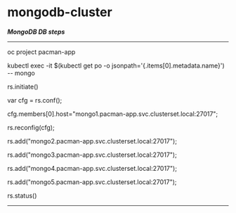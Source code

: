 # mongodb-cluster

***MongoDB DB steps***

---

oc project pacman-app

kubectl exec -it $(kubectl get po -o jsonpath='{.items[0].metadata.name}') -- mongo

rs.initiate()

var cfg = rs.conf();

cfg.members[0].host="mongo1.pacman-app.svc.clusterset.local:27017";

rs.reconfig(cfg);

rs.add("mongo2.pacman-app.svc.clusterset.local:27017");

rs.add("mongo3.pacman-app.svc.clusterset.local:27017");

rs.add("mongo4.pacman-app.svc.clusterset.local:27017");

rs.add("mongo5.pacman-app.svc.clusterset.local:27017");

rs.status()

---
